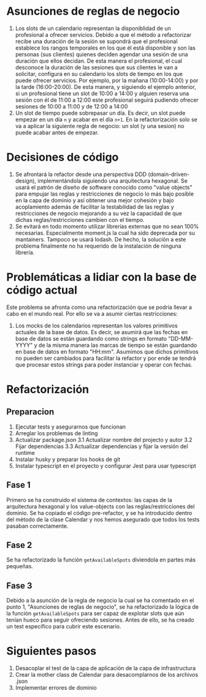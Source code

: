 

# Asunciones de reglas de negocio
1. Los slots de un calendario representan la disponiblidad de un profesional a ofrecer servicios. Debido a que el método a refactorizar recibe una duración de la sesión se supondrá que el profesional establece los rangos temporales en los que él está disponible y son las personas (sus clientes) quienes deciden agendar una sesión de una duración que ellos decidan. De esta manera el profesional, el cual desconoce la duración de las sesiones que sus clientes le van a solicitar, configura en su calendario los slots de tiempo en los que puede ofrecer servicios. Por ejemplo, por la mañana (10:00-14:00) y por la tarde (16:00-20:00). De esta manera, y siguiendo el ejemplo anterior, si un profesional tiene un slot de 10:00 a 14:00 y alguien reserva una sesión con él de 11:00 a 12:00 este profesional seguirá pudiendo ofrecer sesiones de 10:00 a 11:00 y de 12:00 a 14:00
2. Un slot de tiempo puede sobrepasar un día. Es decir, un slot puede empezar en un día `n` y acabar en el día `n+1`. En la refactorización solo se va a aplicar la siguiente regla de negocio: un slot (y una sesion) no puede acabar antes de empezar.
   
# Decisiones de código

1. Se afrontará la refactor desde una perspectiva DDD (domain-driven-design), implementándola siguiendo una arquitectura hexagonal. Se usará el patrón de diseño de software conocido como "value objects" para empujar las reglas y restricciones de negocio lo más bajo posible en la capa de dominio y así obtener una mejor cohesión y bajo acoplamiento además de facilitar la testabilidad de las reglas y restricciones de negocio mejorando a su vez la capacidad de que dichas reglas/restricciones cambien con el tiempo.
2. Se evitará en todo momento utilizar librerías externas que no sean 100% necesarias. Especialmente moment.js la cual ha sido deprecada por su mantainers. Tampoco se usará lodash. De hecho, la solución a este problema finalmente no ha requerido de la instalación de ninguna librería. 

# Problemáticas a lidiar con la base de código actual

Este problema se afronta como una refactorización que se podría llevar a cabo en el mundo real. Por ello se va a asumir ciertas restricciones:

1. Los mocks de los calendarios representan los valores primitivos actuales de la base de datos. Es decir, se asumirá que las fechas en base de datos se están guardando como strings en formato "DD-MM-YYYY" y de la misma manera las marcas de tiempo se están guardando en base de datos en formato "HH:mm". Asumimos que dichos primitivos no pueden ser cambiados para facilitar la refactor y por ende se tendrá que procesar estos strings para poder instanciar y operar con fechas.

# Refactorización

## Preparacion

1. Ejecutar tests y asegurarnos que funcionan
2. Arreglar los problemas de linting
3. Actualizar package.json
  3.1 Actualizar nombre del projecto y autor
  3.2 Fijar dependencias
  3.3 Actualizar dependencias y fijar la versión del runtime
4. Instalar husky y preparar los hooks de git
5. Instalar typescript en el proyecto y configurar Jest para usar typescript

## Fase 1

Primero se ha construido el sistema de contextos: las capas de la arquitectura hexagonal y los value-objects con las reglas/restricciones del dominio. Se ha copiado el código pre-refactor, y se ha introducido dentro del método de la clase Calendar y nos hemos asegurado que todos los tests pasaban correctamente.

## Fase 2

Se ha refactorizado la función `getAvailableSpots` diviendola en partes más pequeñas.

## Fase 3

Debido a la asunción de la regla de negocio la cual se ha comentado en el punto 1, "Asunciones de reglas de negocio", se ha refactorizado la lógica de la función `getAvailableSpots` para ser capaz de explotar slots que aún tenían hueco para seguir ofreciendo sesiones. Antes de ello, se ha creado un test específico para cubrir este escenario.

# Siguientes pasos

1. Desacoplar el test de la capa de aplicación de la capa de infrastructura
2. Crear la mother class de Calendar para desacomplarnos de los archivos .json
3. Implementar errores de dominio